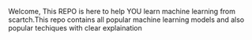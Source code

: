 Welcome, 
This REPO is here to help YOU learn machine learning from scartch.This repo contains all popular machine learning models and also popular techiques with clear explaination
